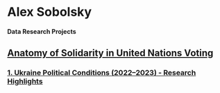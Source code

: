 # Alex Sobolsky
#### Data Research Projects
## [Anatomy of Solidarity in United Nations Voting](https://sobolsky.github.io/un/)
### [1. Ukraine Political Conditions (2022–2023) - Research Highlights](https://sobolsky.github.io/upc/)
